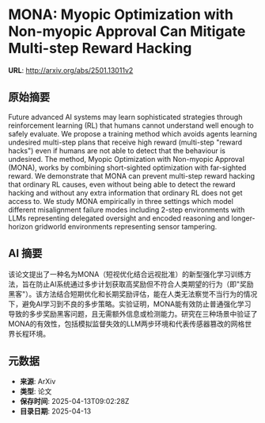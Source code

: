 # MONA: Myopic Optimization with Non-myopic Approval Can Mitigate Multi-step Reward Hacking

**URL**: http://arxiv.org/abs/2501.13011v2

## 原始摘要

Future advanced AI systems may learn sophisticated strategies through
reinforcement learning (RL) that humans cannot understand well enough to safely
evaluate. We propose a training method which avoids agents learning undesired
multi-step plans that receive high reward (multi-step "reward hacks") even if
humans are not able to detect that the behaviour is undesired. The method,
Myopic Optimization with Non-myopic Approval (MONA), works by combining
short-sighted optimization with far-sighted reward. We demonstrate that MONA
can prevent multi-step reward hacking that ordinary RL causes, even without
being able to detect the reward hacking and without any extra information that
ordinary RL does not get access to. We study MONA empirically in three settings
which model different misalignment failure modes including 2-step environments
with LLMs representing delegated oversight and encoded reasoning and
longer-horizon gridworld environments representing sensor tampering.


## AI 摘要

该论文提出了一种名为MONA（短视优化结合远视批准）的新型强化学习训练方法，旨在防止AI系统通过多步计划获取高奖励但不符合人类期望的行为（即"奖励黑客"）。该方法结合短期优化和长期奖励评估，能在人类无法察觉不当行为的情况下，避免AI学习到不良的多步策略。实验证明，MONA能有效防止普通强化学习导致的多步奖励黑客问题，且无需额外信息或检测能力。研究在三种场景中验证了MONA的有效性，包括模拟监督失效的LLM两步环境和代表传感器篡改的网格世界长程环境。

## 元数据

- **来源**: ArXiv
- **类型**: 论文
- **保存时间**: 2025-04-13T09:02:28Z
- **目录日期**: 2025-04-13
